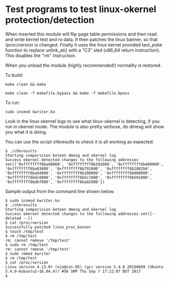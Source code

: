 # Test programs to test linux-okernel protection/detection

When inserted this module will flip page table permissions and then
read and write kernel text and ro data. It then patches the linux
banner, so that /proc/version is changed. Finally it uses the linux
kernel provided text_poke function to replace unlink_at() with a "C3" sled
(x86_64 return instruction). This disables the "rm" instruction.

When you unload the module (highly recommended!) normality is restored.

To build:

`make clean && make`

`make clean -f makefile.bypass && make -f makefile.bpass`

To run:

`sudo insmod kwriter.ko`

Look in the linux okernel logs to see what linux-okernel is detecting,
if you run in okernel mode. The module is also pretty verbose, do
dmesg will show you what it is doing.

You can use the script chkresults to check it is all working as expected:
```
$ ./chkresults
Starting comparision beteen dmesg and okernel log
Success okernel detected changes to the following addresses set(['0xffffffff8ba00060', '0xffffffff8b391000', '0xffffffff8b400000', '0xffffffff8ba03000', '0xffffffff8b791000', '0xffffffff8b2882b0', '0xffffffff8ba04000', '0xffffffff8b200000', '0xffffffff8b000000', '0xffffffff8bdc0000', '0xffffffff8bdc1000', '0xffffffff8b591000', '0xffffffff8bdbf000', '0xffffffff8ba02000'])
```

Sample output from the command line shown below.

```
$ sudo insmod kwriter.ko
$ ./chkresults
Starting comparision beteen dmesg and okernel log
Success okernel detected changes to the following addresses set([-- deleted --])
$ cat /proc/version
Successfully patched linux_proc_banner
$ touch /tmp/test
$ rm /tmp/test
rm: cannot remove '/tmp/test'
$ sudo rm /tmp/test
rm: cannot remove '/tmp/test'
$ sudo rmmod kwriter
$ rm /tmp/test
$ cat /proc/version
Linux version 4.13.0+ (nje@cos-05) (gcc version 5.4.0 20160609 (Ubuntu 5.4.0-6ubuntu1~16.04.4)) #56 SMP Thu Sep 7 17:22:07 BST 2017
$
```
